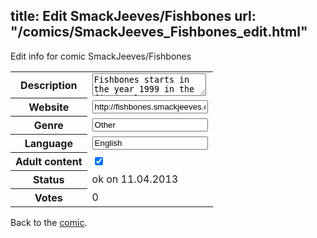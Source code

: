 title: Edit SmackJeeves/Fishbones
url: "/comics/SmackJeeves_Fishbones_edit.html"
---
Edit info for comic SmackJeeves/Fishbones

<form name="comic" action="http://gaepostmail.appengine.com/comic" name="post">
<table class="comicinfo">
<tr>
<th>Description</th><td><textarea name="description">Fishbones starts in the year 1999 in the fictional, east coast city of Southport. The story is about growing up, friendship, and sometimes the mob.</textarea></td>
</tr>
<tr>
<th>Website</th><td><input type="text" name="url" value="http://fishbones.smackjeeves.com/comics/"/></td>
</tr>
<tr>
<th>Genre</th><td><input type="text" name="genre" value="Other"/></td>
</tr>
<tr>
<th>Language</th><td><input type="text" name="language" value="English"/></td>
</tr>
<tr>
<th>Adult content</th><td><input type="checkbox" name="adult" value="adult" checked="checked"/></td>
</tr>
<tr>
<th>Status</th><td>ok on 11.04.2013</td>
</tr>
<tr>
<th>Votes</th><td>0</div></td>
</tr>
</table>
</form>

Back to the [comic](/comics/SmackJeeves_Fishbones.html).
